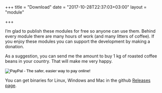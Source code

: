+++
title = "Download"
date = "2017-10-28T22:37:03+03:00"
layout = "module"

+++


I’m glad to publish these modules for free so anyone can use them. Behind every module there are many hours of work (and many litters of coffee). If you enjoy these modules you can support the development by making a donation.

As a suggestion, you can send me the amount to buy 1 kg of roasted coffee beans in your country. That will make me very happy.

<form action="https://www.paypal.com/cgi-bin/webscr" method="post" target="_top">
<input type="hidden" name="cmd" value="_s-xclick">
<input type="hidden" name="hosted_button_id" value="RRMY2QPYEZT2S">
<input type="image" src="https://www.paypalobjects.com/en_US/i/btn/btn_donate_LG.gif" border="0" name="submit" alt="PayPal - The safer, easier way to pay online!">
<img alt="" border="0" src="https://www.paypalobjects.com/en_US/i/scr/pixel.gif" width="1" height="1">
</form>

You can get binaries for Linux, Windows and Mac in the github [Releases page](https://github.com/modlfo/VultModules/releases).